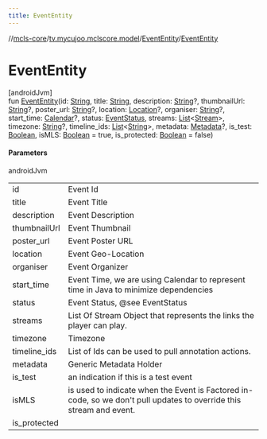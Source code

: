 ```yaml
---
title: EventEntity
---
```

//[mcls-core](../../../index.html)/[tv.mycujoo.mclscore.model](../index.html)/[EventEntity](index.html)/[EventEntity](-event-entity.html)



# EventEntity



[androidJvm]\
fun [EventEntity](-event-entity.html)(id: [String](https://kotlinlang.org/api/latest/jvm/stdlib/kotlin/-string/index.html), title: [String](https://kotlinlang.org/api/latest/jvm/stdlib/kotlin/-string/index.html), description: [String](https://kotlinlang.org/api/latest/jvm/stdlib/kotlin/-string/index.html)?, thumbnailUrl: [String](https://kotlinlang.org/api/latest/jvm/stdlib/kotlin/-string/index.html)?, poster_url: [String](https://kotlinlang.org/api/latest/jvm/stdlib/kotlin/-string/index.html)?, location: [Location](../-location/index.html)?, organiser: [String](https://kotlinlang.org/api/latest/jvm/stdlib/kotlin/-string/index.html)?, start_time: [Calendar](https://developer.android.com/reference/kotlin/java/util/Calendar.html)?, status: [EventStatus](../../tv.mycujoo.mclscore.entity/-event-status/index.html), streams: [List](https://kotlinlang.org/api/latest/jvm/stdlib/kotlin.collections/-list/index.html)&lt;[Stream](../-stream/index.html)&gt;, timezone: [String](https://kotlinlang.org/api/latest/jvm/stdlib/kotlin/-string/index.html)?, timeline_ids: [List](https://kotlinlang.org/api/latest/jvm/stdlib/kotlin.collections/-list/index.html)&lt;[String](https://kotlinlang.org/api/latest/jvm/stdlib/kotlin/-string/index.html)&gt;, metadata: [Metadata](../-metadata/index.html)?, is_test: [Boolean](https://kotlinlang.org/api/latest/jvm/stdlib/kotlin/-boolean/index.html), isMLS: [Boolean](https://kotlinlang.org/api/latest/jvm/stdlib/kotlin/-boolean/index.html) = true, is_protected: [Boolean](https://kotlinlang.org/api/latest/jvm/stdlib/kotlin/-boolean/index.html) = false)



#### Parameters


androidJvm

| | |
|---|---|
| id | Event Id |
| title | Event Title |
| description | Event Description |
| thumbnailUrl | Event Thumbnail |
| poster_url | Event Poster URL |
| location | Event Geo-Location |
| organiser | Event Organizer |
| start_time | Event Time, we are using Calendar to represent time in Java to minimize dependencies |
| status | Event Status, @see EventStatus |
| streams | List Of Stream Object that represents the links the player can play. |
| timezone | Timezone |
| timeline_ids | List of Ids can be used to pull annotation actions. |
| metadata | Generic Metadata Holder |
| is_test | an indication if this is a test event |
| isMLS | is used to indicate when the Event is Factored in-code, so we don't pull updates to override this stream and event. |
| is_protected |




